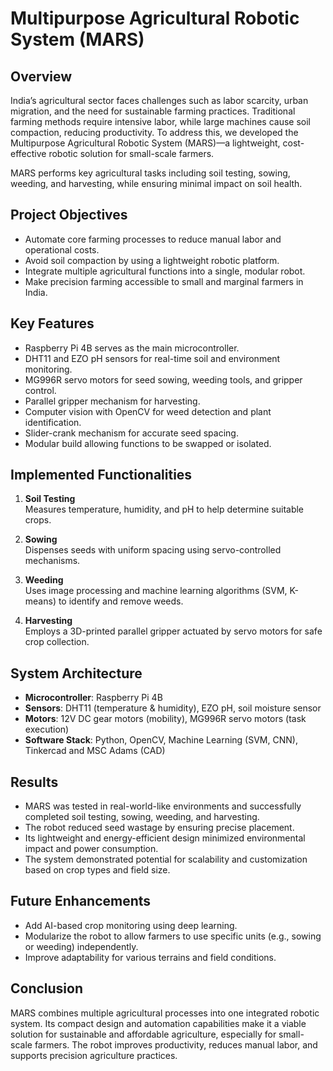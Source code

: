 
# Multipurpose Agricultural Robotic System (MARS)

## Overview

India’s agricultural sector faces challenges such as labor scarcity, urban migration, and the need for sustainable farming practices. Traditional farming methods require intensive labor, while large machines cause soil compaction, reducing productivity. To address this, we developed the Multipurpose Agricultural Robotic System (MARS)—a lightweight, cost-effective robotic solution for small-scale farmers.

MARS performs key agricultural tasks including soil testing, sowing, weeding, and harvesting, while ensuring minimal impact on soil health.

## Project Objectives

- Automate core farming processes to reduce manual labor and operational costs.
- Avoid soil compaction by using a lightweight robotic platform.
- Integrate multiple agricultural functions into a single, modular robot.
- Make precision farming accessible to small and marginal farmers in India.

## Key Features

- Raspberry Pi 4B serves as the main microcontroller.
- DHT11 and EZO pH sensors for real-time soil and environment monitoring.
- MG996R servo motors for seed sowing, weeding tools, and gripper control.
- Parallel gripper mechanism for harvesting.
- Computer vision with OpenCV for weed detection and plant identification.
- Slider-crank mechanism for accurate seed spacing.
- Modular build allowing functions to be swapped or isolated.

## Implemented Functionalities

1. **Soil Testing**  
   Measures temperature, humidity, and pH to help determine suitable crops.

2. **Sowing**  
   Dispenses seeds with uniform spacing using servo-controlled mechanisms.

3. **Weeding**  
   Uses image processing and machine learning algorithms (SVM, K-means) to identify and remove weeds.

4. **Harvesting**  
   Employs a 3D-printed parallel gripper actuated by servo motors for safe crop collection.

## System Architecture

- **Microcontroller**: Raspberry Pi 4B  
- **Sensors**: DHT11 (temperature & humidity), EZO pH, soil moisture sensor  
- **Motors**: 12V DC gear motors (mobility), MG996R servo motors (task execution)  
- **Software Stack**: Python, OpenCV, Machine Learning (SVM, CNN), Tinkercad and MSC Adams (CAD)

## Results

- MARS was tested in real-world-like environments and successfully completed soil testing, sowing, weeding, and harvesting.
- The robot reduced seed wastage by ensuring precise placement.
- Its lightweight and energy-efficient design minimized environmental impact and power consumption.
- The system demonstrated potential for scalability and customization based on crop types and field size.

## Future Enhancements

- Add AI-based crop monitoring using deep learning.
- Modularize the robot to allow farmers to use specific units (e.g., sowing or weeding) independently.
- Improve adaptability for various terrains and field conditions.

## Conclusion

MARS combines multiple agricultural processes into one integrated robotic system. Its compact design and automation capabilities make it a viable solution for sustainable and affordable agriculture, especially for small-scale farmers. The robot improves productivity, reduces manual labor, and supports precision agriculture practices.
